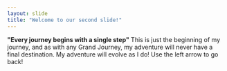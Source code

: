 ```yaml
---
layout: slide
title: "Welcome to our second slide!"
---
```

**"Every journey begins with a single step"**
This is just the beginning of my journey, and as with any Grand Journey, my adventure will never have a final destination.  My adventure will evolve as I do!
Use the left arrow to go back!
